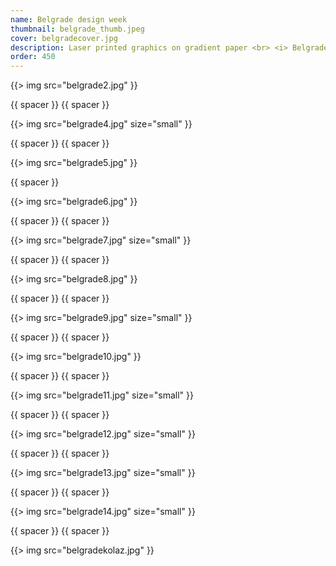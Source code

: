 ```yaml
---
name: Belgrade design week
thumbnail: belgrade_thumb.jpeg
cover: belgradecover.jpg
description: Laser printed graphics on gradient paper <br> <i> Belgrade / 2009 </i>
order: 450
---
```


{{> img src="belgrade2.jpg" }}

{{ spacer }} {{ spacer }}

{{> img src="belgrade4.jpg" size="small" }}

{{ spacer }} {{ spacer }}

{{> img src="belgrade5.jpg" }}

{{ spacer }}

{{> img src="belgrade6.jpg" }}

{{ spacer }} {{ spacer }}

{{> img src="belgrade7.jpg" size="small" }}

{{ spacer }} {{ spacer }}

{{> img src="belgrade8.jpg" }}

{{ spacer }} {{ spacer }}

{{> img src="belgrade9.jpg" size="small" }}

{{ spacer }} {{ spacer }}

{{> img src="belgrade10.jpg" }}

{{ spacer }} {{ spacer }}

{{> img src="belgrade11.jpg" size="small" }}

{{ spacer }} {{ spacer }}

{{> img src="belgrade12.jpg" size="small" }}

{{ spacer }} {{ spacer }}

{{> img src="belgrade13.jpg" size="small" }}

{{ spacer }} {{ spacer }}

{{> img src="belgrade14.jpg" size="small" }}

{{ spacer }} {{ spacer }}

{{> img src="belgradekolaz.jpg"  }}